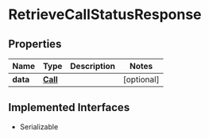 

# RetrieveCallStatusResponse

## Properties

Name | Type | Description | Notes
------------ | ------------- | ------------- | -------------
**data** | [**Call**](Call.md) |  |  [optional]


## Implemented Interfaces

* Serializable


